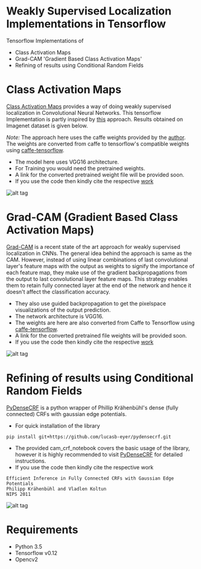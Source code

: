 # Weakly Supervised Localization Implementations in Tensorflow
Tensorflow Implementations of 
- Class Activation Maps
- Grad-CAM 'Gradient Based Class Activation Maps'
- Refining of results using Conditional Random Fields

# Class Activation Maps

[Class Activation Maps](http://cnnlocalization.csail.mit.edu/) provides a way of doing weakly supervised localization in Convolutional Neural Networks. This tensorflow Implementation is partly inspired by [this](https://github.com/jazzsaxmafia/Weakly_detector) approach. Results obtained on Imagenet dataset is given below.

_Note:_ The approach here uses the caffe weights provided by the [author](https://github.com/metalbubble/CAM). The weights are converted from caffe to tensorflow's compatible weights using [caffe-tensorflow](https://github.com/ethereon/caffe-tensorflow).
- The model here uses VGG16 architecture.
- For Training you would need the pretrained weights.
- A link for the converted pretrained weight file will be provided soon.
- If you use the code then kindly cite the respective [work](https://arxiv.org/pdf/1512.04150.pdf)

![alt tag](https://github.com/gondal1/weakly_localizations_tensorflow/blob/master/sample_images/cam.png)


# Grad-CAM (Gradient Based Class Activation Maps)
[Grad-CAM](https://arxiv.org/abs/1611.07450) is a recent state of the art approach for weakly supervised localization in CNNs. The general idea behind the approach is same as the CAM. However, instead of using linear combinations of last convolutional layer's feature maps with the output as weights to signify the importance of each feature map, they make use of the gradient backpropagations from the output to last convolutional layer feature maps. This strategy enables them to retain fully connected layer at the end of the network and hence it doesn't affect the classification accuracy.

- They also use guided backpropagation to get the pixelspace visualizations of the output prediction.
- The network architecture is VGG16.
- The weights are here are also converted from Caffe to Tensorflow using [caffe-tensorflow](https://github.com/ethereon/caffe-tensorflow).
- A link for the converted pretrained file weights will be provided soon.
- If you use the code then kindly cite the respective [work](https://arxiv.org/abs/1611.07450)

![alt tag](https://github.com/gondal1/weakly_localizations_tensorflow/blob/master/sample_images/grad_cam.png)

# Refining of results using Conditional Random Fields
[PyDenseCRF](https://github.com/lucasb-eyer/pydensecrf) is a python wrapper of Phillip Krähenbühl's dense (fully connected) CRFs with gaussian edge potentials.

- For quick installation of the library
```
pip install git+https://github.com/lucasb-eyer/pydensecrf.git
```
- The provided cam_crf_notebook covers the basic usage of the library, however it is highly recommended to visit [PyDenseCRF](https://github.com/lucasb-eyer/pydensecrf) for detailed instructions.
- If you use the code then kindly cite the respective work
```
Efficient Inference in Fully Connected CRFs with Gaussian Edge Potentials
Philipp Krähenbühl and Vladlen Koltun
NIPS 2011
```
![alt tag](https://github.com/gondal1/weakly_localizations_tensorflow/blob/master/sample_images/grad_cam_crf.png)
# Requirements
- Python 3.5
- Tensorflow v0.12
- Opencv2
